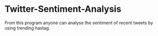 # Twitter-Sentiment-Analysis

From this program anyone can analyse the sentiment of recent tweets by using trending hastag.
